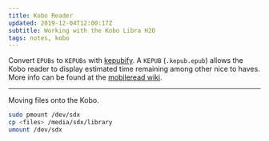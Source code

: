 ```yaml
---
title: Kobo Reader
updated: 2019-12-04T12:00:17Z
subtitle: Working with the Kobo Libra H2O
tags: notes, kobo
---
```


Convert `EPUBs` to `KEPUBs` with [kepubify](https://github.com/geek1011/kepubify).
A `KEPUB` (`.kepub.epub`) allows the Kobo reader to display estimated time remaining among other nice to haves.
More info can be found at the [mobileread wiki](https://wiki.mobileread.com/wiki/Kepub#Kepub_compared_to_ePub).

----

Moving files onto the Kobo.

```bash
sudo pmount /dev/sdx
cp <files> /media/sdx/library
umount /dev/sdx
```
